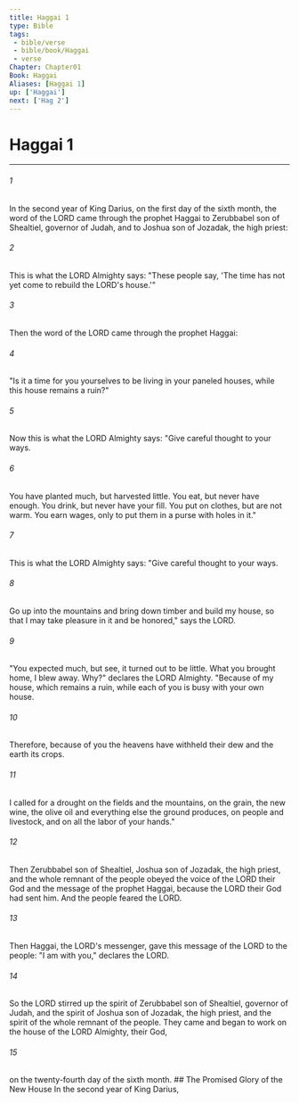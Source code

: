 ```yaml
---
title: Haggai 1
type: Bible
tags:
 - bible/verse
 - bible/book/Haggai
 - verse
Chapter: Chapter01
Book: Haggai
Aliases: [Haggai 1]
up: ['Haggai']
next: ['Hag 2']
---
```

# Haggai 1

***


###### 1 
In the second year of King Darius, on the first day of the sixth month, the word of the LORD came through the prophet Haggai to Zerubbabel son of Shealtiel, governor of Judah, and to Joshua son of Jozadak, the high priest: 

###### 2 
This is what the LORD Almighty says: "These people say, 'The time has not yet come to rebuild the LORD's house.'" 

###### 3 
Then the word of the LORD came through the prophet Haggai: 

###### 4 
"Is it a time for you yourselves to be living in your paneled houses, while this house remains a ruin?" 

###### 5 
Now this is what the LORD Almighty says: "Give careful thought to your ways. 

###### 6 
You have planted much, but harvested little. You eat, but never have enough. You drink, but never have your fill. You put on clothes, but are not warm. You earn wages, only to put them in a purse with holes in it." 

###### 7 
This is what the LORD Almighty says: "Give careful thought to your ways. 

###### 8 
Go up into the mountains and bring down timber and build my house, so that I may take pleasure in it and be honored," says the LORD. 

###### 9 
"You expected much, but see, it turned out to be little. What you brought home, I blew away. Why?" declares the LORD Almighty. "Because of my house, which remains a ruin, while each of you is busy with your own house. 

###### 10 
Therefore, because of you the heavens have withheld their dew and the earth its crops. 

###### 11 
I called for a drought on the fields and the mountains, on the grain, the new wine, the olive oil and everything else the ground produces, on people and livestock, and on all the labor of your hands." 

###### 12 
Then Zerubbabel son of Shealtiel, Joshua son of Jozadak, the high priest, and the whole remnant of the people obeyed the voice of the LORD their God and the message of the prophet Haggai, because the LORD their God had sent him. And the people feared the LORD. 

###### 13 
Then Haggai, the LORD's messenger, gave this message of the LORD to the people: "I am with you," declares the LORD. 

###### 14 
So the LORD stirred up the spirit of Zerubbabel son of Shealtiel, governor of Judah, and the spirit of Joshua son of Jozadak, the high priest, and the spirit of the whole remnant of the people. They came and began to work on the house of the LORD Almighty, their God, 

###### 15 
on the twenty-fourth day of the sixth month. ## The Promised Glory of the New House In the second year of King Darius, 
